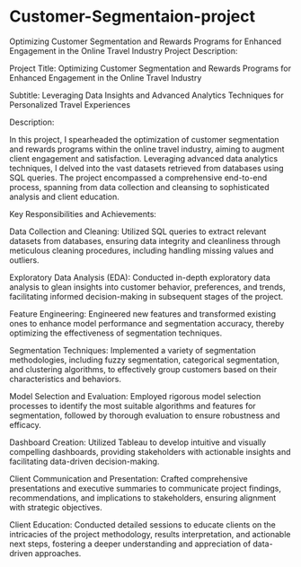# Customer-Segmentaion-project
Optimizing Customer Segmentation and Rewards Programs for Enhanced Engagement in the Online Travel Industry
Project Description:

Project Title: Optimizing Customer Segmentation and Rewards Programs for Enhanced Engagement in the Online Travel Industry

Subtitle: Leveraging Data Insights and Advanced Analytics Techniques for Personalized Travel Experiences

Description:

In this project, I spearheaded the optimization of customer segmentation and rewards programs within the online travel industry, aiming to augment client engagement and satisfaction. Leveraging advanced data analytics techniques, I delved into the vast datasets retrieved from databases using SQL queries. The project encompassed a comprehensive end-to-end process, spanning from data collection and cleansing to sophisticated analysis and client education.

Key Responsibilities and Achievements:

Data Collection and Cleaning: Utilized SQL queries to extract relevant datasets from databases, ensuring data integrity and cleanliness through meticulous cleaning procedures, including handling missing values and outliers.

Exploratory Data Analysis (EDA): Conducted in-depth exploratory data analysis to glean insights into customer behavior, preferences, and trends, facilitating informed decision-making in subsequent stages of the project.

Feature Engineering: Engineered new features and transformed existing ones to enhance model performance and segmentation accuracy, thereby optimizing the effectiveness of segmentation techniques.

Segmentation Techniques: Implemented a variety of segmentation methodologies, including fuzzy segmentation, categorical segmentation, and clustering algorithms, to effectively group customers based on their characteristics and behaviors.

Model Selection and Evaluation: Employed rigorous model selection processes to identify the most suitable algorithms and features for segmentation, followed by thorough evaluation to ensure robustness and efficacy.

Dashboard Creation: Utilized Tableau to develop intuitive and visually compelling dashboards, providing stakeholders with actionable insights and facilitating data-driven decision-making.

Client Communication and Presentation: Crafted comprehensive presentations and executive summaries to communicate project findings, recommendations, and implications to stakeholders, ensuring alignment with strategic objectives.

Client Education: Conducted detailed sessions to educate clients on the intricacies of the project methodology, results interpretation, and actionable next steps, fostering a deeper understanding and appreciation of data-driven approaches.
